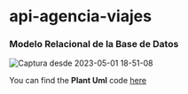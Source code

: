 # api-agencia-viajes

### Modelo Relacional de la Base de Datos
![Captura desde 2023-05-01 18-51-08](https://user-images.githubusercontent.com/83193118/236717263-3aa8048e-a45c-484d-9381-119c299214bc.png)

You can find the **Plant Uml** code [here](doc/agencia_relational_model.md)

